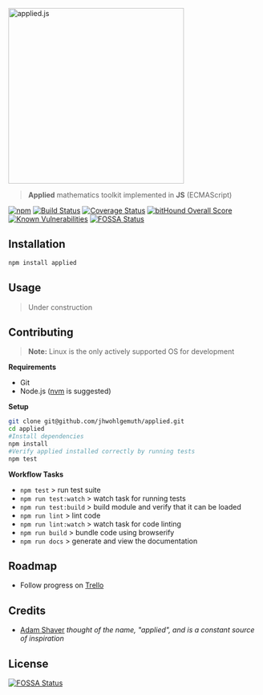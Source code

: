 <p align="left">
    <a href="https://github.com/jhwohlgemuth/applied"><img width="350px" alt="applied.js" src="https://raw.githubusercontent.com/jhwohlgemuth/applied/master/media/applied_with_letters.png"/></a>
</p>

> **Applied** mathematics toolkit implemented in **JS** (ECMAScript)

[![npm](https://img.shields.io/npm/v/applied.svg)](https://www.npmjs.com/package/applied)
[![Build Status](https://travis-ci.org/jhwohlgemuth/applied.svg?branch=master)](https://travis-ci.org/jhwohlgemuth/applied)
[![Coverage Status](https://coveralls.io/repos/github/jhwohlgemuth/applied/badge.svg?branch=master)](https://coveralls.io/github/jhwohlgemuth/applied?branch=master)
[![bitHound Overall Score](https://www.bithound.io/github/jhwohlgemuth/applied/badges/score.svg)](https://www.bithound.io/github/jhwohlgemuth/applied)
[![Known Vulnerabilities](https://snyk.io/test/github/jhwohlgemuth/applied/badge.svg)](https://snyk.io/test/github/jhwohlgemuth/applied)
[![FOSSA Status](https://app.fossa.io/api/projects/git%2Bhttps%3A%2F%2Fgithub.com%2Fjhwohlgemuth%2Fapplied.svg?type=shield)](https://app.fossa.io/projects/git%2Bhttps%3A%2F%2Fgithub.com%2Fjhwohlgemuth%2Fapplied?ref=badge_shield)

Installation
------------

```bash
npm install applied
```

Usage
-----

> Under construction

Contributing
------------

> **Note:**  Linux is the only actively supported OS for development

**Requirements**
- Git
- Node.js ([nvm](https://github.com/creationix/nvm) is suggested)

**Setup**

```bash
git clone git@github.com/jhwohlgemuth/applied.git
cd applied
#Install dependencies
npm install
#Verify applied installed correctly by running tests
npm test
```
**Workflow Tasks**

- `npm test` > run test suite
- `npm run test:watch` > watch task for running tests
- `npm run test:build` > build module and verify that it can be loaded
- `npm run lint` > lint code
- `npm run lint:watch` > watch task for code linting
- `npm run build` > bundle code using browserify
- `npm run docs` > generate and view the documentation

Roadmap
-------

- Follow progress on [Trello](https://trello.com/b/Tjw9CBXd/appliedjs)

Credits
-------
- [Adam Shaver](https://github.com/ashaver) *thought of the name, "applied", and is a constant source of inspiration*


## License
[![FOSSA Status](https://app.fossa.io/api/projects/git%2Bhttps%3A%2F%2Fgithub.com%2Fjhwohlgemuth%2Fapplied.svg?type=large)](https://app.fossa.io/projects/git%2Bhttps%3A%2F%2Fgithub.com%2Fjhwohlgemuth%2Fapplied?ref=badge_large)